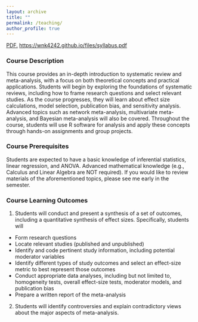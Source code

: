 ```yaml
---
layout: archive
title: ""
permalink: /teaching/
author_profile: true
---
```

<a href="https://wnk4242.github.io/files/syllabus.pdf" target="_blank">PDF.</a>
https://wnk4242.github.io/files/syllabus.pdf

### Course Description

This course provides an in-depth introduction to systematic review and meta-analysis, with a focus on both theoretical concepts and practical applications. Students will begin by exploring the foundations of systematic reviews, including how to frame research questions and select relevant studies. As the course progresses, they will learn about effect size calculations, model selection, publication bias, and sensitivity analysis. Advanced topics such as network meta-analysis, multivariate meta-analysis, and Bayesian meta-analysis will also be covered. Throughout the course, students will use R software for analysis and apply these concepts through hands-on assignments and group projects.

### Course Prerequisites

Students are expected to have a basic knowledge of inferential statistics, linear regression, and ANOVA. Advanced mathematical knowledge (e.g., Calculus and Linear Algebra are NOT required). If you would like to review materials of the aforementioned topics, please see me early in the semester.

### Course Learning Outcomes
1. Students will conduct and present a synthesis of a set of outcomes, including a quantitative synthesis of effect sizes. Specifically, students will 
- Form research questions
- Locate relevant studies (published and unpublished)
- Identify and code pertinent study information, including potential moderator variables
- Identify different types of study outcomes and select an effect-size metric to best represent those outcomes
- Conduct appropriate data analyses, including but not limited to, homogeneity tests, overall effect-size tests, moderator models, and publication bias
- Prepare a written report of the meta-analysis

2. Students will identify controversies and explain contradictory views about the major aspects of meta-analysis.
